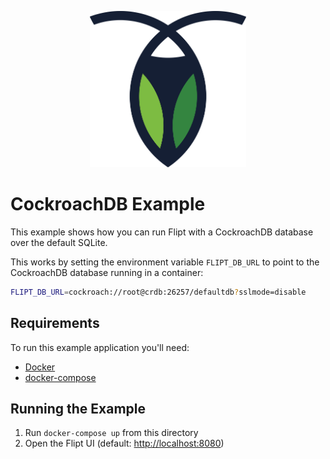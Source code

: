 <p align="center">
    <img src="../images/cockroachdb.svg" alt="CockroachDB" width=250 height=250 />
</p>

# CockroachDB Example

This example shows how you can run Flipt with a CockroachDB database over the default SQLite.

This works by setting the environment variable `FLIPT_DB_URL` to point to the CockroachDB database running in a container:

```bash
FLIPT_DB_URL=cockroach://root@crdb:26257/defaultdb?sslmode=disable
```

## Requirements

To run this example application you'll need:

* [Docker](https://docs.docker.com/install/)
* [docker-compose](https://docs.docker.com/compose/install/)

## Running the Example

1. Run `docker-compose up` from this directory
1. Open the Flipt UI (default: [http://localhost:8080](http://localhost:8080))
